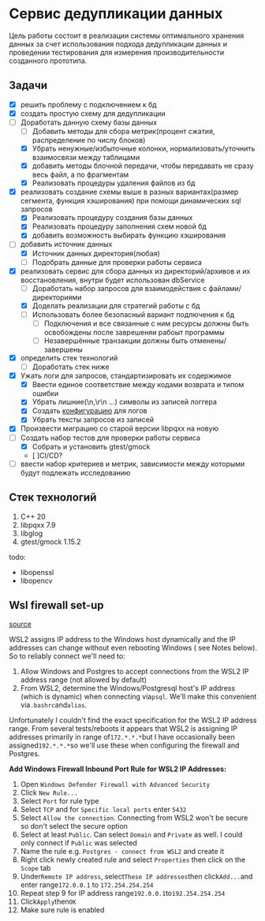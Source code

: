 # Сервис дедупликации данных

Цель работы состоит в реализации системы оптимального хранения
данных за счет использования подхода дедупликации данных и проведении
тестирования для измерения производительности созданного прототипа.

## Задачи

- [x] решить проблему с подключением к бд
- [x] создать простую схему для дедупликации
- [ ] Доработать данную схему базы данных
  - [ ] Добавить методы для сбора метрик(процент сжатия, распределение по числу блоков)
  - [x] Убрать ненужные/избыточные колонки, нормализовать/уточнить взаимосвязи между таблицами
  - [x] добавить методы блочной передачи, чтобы передавать не сразу весь файл, а по фрагментам
  - [x] Реализовать процедуры удаления файлов из бд
- [x] реализовать создание схемы выше в разных вариантах(размер сегмента, функция хэширования) при помощи динамических sql запросов
  - [x] Реализовать процедуру создания базы данных
  - [x] Реализовать процедуру заполнения схем новой бд
  - [x] добавить возможность выбирать функцию хэширования
- [ ] добавить источник данных
  - [x] Источник данных директория(любая)
  - [ ] Подобрать данные для проверки работы сервиса
- [x] реализовать сервис для сбора данных из директорий/архивов и их восстановления, внутри будет использован dbService
  - [ ] Доработать набор запросов для взаимодействия с файлами/директориями
  - [x] Доделать реализации для стратегий работы с бд
  - [ ] Использовать более безопасный вариант подлючения к бд
    - [ ] Подключения и все связанные с ним ресурсы должны быть освобождены после заврешеняи рабоыт программы
    - [ ] Незавершённые транзакции должны быть отменены/завершены
- [x] определить стек технологий
  - [ ] Доработать стек ниже
- [x] Ужать логи для запросов, стандартизировать их содержимое
  - [x] Ввести единое соответствие между кодами возврата и типом ошибки
  - [x] Убрать лишние(\n,\r\n ...) символы из записей логгера
  - [x] Создать [конфигурацию](https://rpg.ifi.uzh.ch/docs/glog.html) для логов
  - [x] Убрать тексты запросов из записей
- [x] Произвести миграцию со старой версии libpqxx на новую
- [ ] Создать набор тестов для проверки работы сервиса
  - [x] Собрать и установить gtest/gmock 
  - [ ]CI/CD?
- [ ] ввести набор критериев и метрик, зависимости между которыми будут подлежать исследованию
## Стек технологий
1. C++ 20
2. libpqxx 7.9
3. libglog
4. gtest/gmock 1.15.2

todo:
- libopenssl
- libopencv

## Wsl firewall set-up

[source](https://stackoverflow.com/questions/56824788/how-to-connect-to-windows-postgres-database-from-wsl)

WSL2 assigns IP address to the Windows host dynamically and the IP addresses can change without even rebooting Windows (
see Notes below). So to reliably connect we'll need to:

1. Allow Windows and Postgres to accept connections from the WSL2 IP address range (not allowed by default)
2. From WSL2, determine the Windows/Postgresql host's IP address (which is dynamic) when connecting via`psql`. We'll
   make this convenient via`.bashrc`and`alias`.

Unfortunately I couldn't find the exact specification for the WSL2 IP address range. From several tests/reboots it
appears that WSL2 is assigning IP addresses primarily in range of`172.*.*.*`but I have occasionally been
assigned`192.*.*.*`so we'll use these when configuring the firewall and Postgres.

**Add Windows Firewall Inbound Port Rule for WSL2 IP Addresses:**

1. Open `Windows Defender Firewall with Advanced Security`
2. Click `New Rule...`
3. Select `Port` for rule type
4. Select `TCP` and for `Specific local ports` enter `5432`
5. Select `Allow the connection`. Connecting from WSL2 won't be secure so don't select the secure option
6. Select at least `Public`. Can select `Domain` and `Private` as well. I could only connect if `Public` was selected
7. Name the rule e.g. `Postgres - connect from WSL2` and create it
8. Right click newly created rule and select `Properties` then click on the `Scope` tab
9. Under`Remote IP address`, select`These IP addresses`then click`Add...`and enter range`172.0.0.1` to `172.254.254.254`
10. Repeat step 9 for IP address range`192.0.0.1`to`192.254.254.254`
11. Click`Apply`then`OK`
12. Make sure rule is enabled
